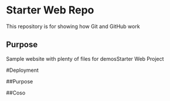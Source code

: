 # Starter Web Repo

This repository is for showing how Git and GitHub work

## Purpose

Sample website with plenty of files for demosStarter Web Project

#Deployment

##Purpose

##Coso
